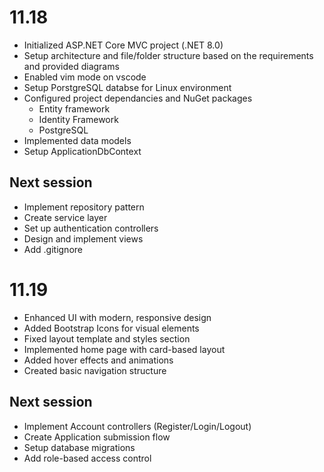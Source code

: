 # 11.18
- Initialized ASP.NET Core MVC project (.NET 8.0)
- Setup architecture and file/folder structure based on the requirements and provided diagrams
- Enabled vim mode on vscode
- Setup PorstgreSQL databse for Linux environment 
- Configured project dependancies and NuGet packages
    - Entity framework
    - Identity Framework
    - PostgreSQL 
- Implemented data models
- Setup ApplicationDbContext

## Next session
- Implement repository pattern
- Create service layer
- Set up authentication controllers
- Design and implement views
- Add .gitignore 

# 11.19
- Enhanced UI with modern, responsive design
- Added Bootstrap Icons for visual elements
- Fixed layout template and styles section
- Implemented home page with card-based layout
- Added hover effects and animations
- Created basic navigation structure

## Next session
- Implement Account controllers (Register/Login/Logout)
- Create Application submission flow
- Setup database migrations
- Add role-based access control